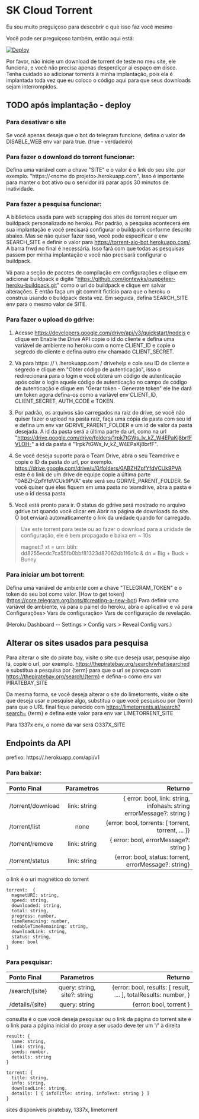 # SK Cloud Torrent

Eu sou muito preguiçoso para descobrir o que isso faz você mesmo

Você pode ser preguiçoso também, então aqui está:

[![Deploy](https://www.herokucdn.com/deploy/button.svg)](https://heroku.com/deploy?template=https://github.com/patheticGeek/torrent-aio-bot)

Por favor, não inicie um download de torrent de teste no meu site, ele funciona, e você não precisa apenas desperdiçar ai espaço em disco. Tenha cuidado ao adicionar torrents à minha implantação, pois ela é implantada toda vez que eu coloco o código aqui para que seus downloads sejam interrompidos.

## TODO após implantação - deploy

### Para desativar o site

Se você apenas deseja que o bot do telegram  funcione, defina o valor de DISABLE_WEB env var para true. (true - verdadeiro)

### Para fazer o download do torrent funcionar:

Defina uma variável com a chave "SITE" e o valor é o link do seu site. por exemplo. "https://\<nome do projeto>.herokuapp.com". Isso é importante para manter o bot ativo ou o servidor irá parar após 30 minutos de inatividade.
   
### Para fazer a pesquisa funcionar:

A biblioteca usada para web scrapping dos sites de torrent requer um buildpack personalizado no heroku. Por padrão, a pesquisa acontecerá em sua implantação e você precisará configurar o buildpack conforme descrito abaixo. Mas se não quiser fazer isso, você pode especificar e env SEARCH_SITE e definir o valor para https://torrent-aio-bot.herokuapp.com/. A barra frwd no final é necessária. Isso fará com que todas as pesquisas passem por minha implantação e você não precisará configurar o buildpack.

Vá para a seção de pacotes de compilação em configurações e clique em adicionar buildpack e digite "https://github.com/jontewks/puppeteer-heroku-buildpack.git" como o url do buildpack e clique em salvar alterações. E então faça um git commit fictício para que o heroku o construa usando o buildpack desta vez. Em seguida, defina SEARCH_SITE env para o mesmo valor de SITE.

### Para fazer o upload do gdrive:

1. Acesse https://developers.google.com/drive/api/v3/quickstart/nodejs e clique em Enable the Drive API
copie o id do cliente e defina uma variável de ambiente no heroku com o nome CLIENT_ID e copie o segredo do cliente e defina outro env chamado CLIENT_SECRET.
    
2. Vá para https: // \ <nome do projeto> .herokuapp.com / drivehelp e cole seu ID de cliente e segredo e clique em "Obter código de autenticação", isso o redirecionará para o login e você obterá um código de autenticação após colar o login aquele código de autenticação no campo de código de autenticação e clique em "Gerar token - Generate token" ele lhe dará um token agora defina-os como a variável env CLIENT_ID, CLIENT_SECRET, AUTH_CODE e TOKEN.

3. Por padrão, os arquivos são carregados na raiz do drive, se você não quiser fazer o upload na pasta raiz, faça uma cópia da pasta com seu id e defina um env var GDRIVE_PARENT_FOLDER e um id de valor da pasta desejada. A id da pasta será a última parte da url, como na url "https://drive.google.com/drive/folders/1rpk7tGWs_lv_kZ_W4EPaKj8brfFVLOH-" a id da pasta é "1rpk7tGWs_lv_kZ_W4EPaKj8brfF".

4. Se você deseja suporte para o Team Drive, abra o seu Teamdrive e copie o ID da pasta do url, por exemplo. https://drive.google.com/drive/u/0/folders/0ABZHZpfYfdVCUk9PVA este é o link de um drive de equipe copie a última parte "0ABZHZpfYfdVCUk9PVA" este será seu GDRIVE_PARENT_FOLDER. Se você quiser que eles fiquem em uma pasta no teamdrive, abra a pasta e use o id dessa pasta.

5. Você está pronto para ir. O status do gdrive será mostrado no arquivo gdrive.txt quando você clicar em Abrir na página de downloads do site. O bot enviará automaticamente o link da unidade quando for carregado.

> Use este torrent para teste ou ao fazer o download para a unidade de configuração, ele é bem propagado e baixa em ~ 10s
>
> magnet:? xt = urn: btih: dd8255ecdc7ca55fb0bbf81323d87062db1f6d1c & dn = Big + Buck + Bunny

### Para iniciar um bot torrent:

Defina uma variável de ambiente com a chave "TELEGRAM_TOKEN" e o token do seu bot como valor. [How to get token] (https://core.telegram.org/bots/#creating-a-new-bot)
Para definir uma variável de ambiente, vá para o painel do heroku, abra o aplicativo e vá para Configurações> Vars de configuração> Vars de configuração de revelação.

(Heroku Dashboard -- Settings > Config vars > Reveal Config vars.)

## Alterar os sites usados para pesquisa

Para alterar o site do pirate bay, visite o site que deseja usar, pesquise algo lá, copie o url, por exemplo. https://thepiratebay.org/search/whatisearched e substitua a pesquisa por {term} para que o url se pareça com https://thepiratebay.org/search/{term} e defina-o como env var PIRATEBAY_SITE

Da mesma forma, se você deseja alterar o site do limetorrents, visite o site que deseja usar e pesquise algo, substitua o que você pesquisou por {term} para que o URL final fique parecido com https://limetorrents.at/search?search= {term} e defina este valor para env var LIMETORRENT_SITE

Para 1337x env, o nome da var será O337X_SITE

## Endpoints da API

prefixo: https://<nome do projeto>.herokuapp.com/api/v1

### Para baixar:

| Ponto Final       | Parametros   |                                                               Returno |
| :---------------- | :----------: | --------------------------------------------------------------------: |
| /torrent/download | link: string | { error: bool, link: string, infohash: string errorMessage?: string } |
| /torrent/list     |     none     |                    {error: bool, torrents: [ torrent, torrent, ... ]} |
| /torrent/remove   | link: string |                                { error: bool, errorMessage?: string } |
| /torrent/status   | link: string |                 {error: bool, status: torrent, errorMessage?: string} |

o link é o uri magnético do torrent
```
torrent:  {
  magnetURI: string,
  speed: string,
  downloaded: string,
  total: string,
  progress: number,
  timeRemaining: number,
  redableTimeRemaining: string,
  downloadLink: string,
  status: string,
  done: bool
}
```

### Para pesquisar:

| Ponto Final     |            Parametros        |                                                         Returno |
| :-------------- | :--------------------------: | --------------------------------------------------------------: |
| /search/{site}  | query: string, site?: string | {error: bool, results: [ result, ... ], totalResults: number, } |
| /details/{site} |        query: string         |                                         {error: bool, torrent } |

consulta é o que você deseja pesquisar ou o link da página do torrent
site é o link para a página inicial do proxy a ser usado deve ter um '/' à direita

```
result: {
  name: string,
  link: string,
  seeds: number,
  details: string
}

torrent: {
  title: string,
  info: string,
  downloadLink: string,
  details: [ { infoTitle: string, infoText: string } ]
}
```

sites disponíveis piratebay, 1337x, limetorrent
